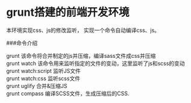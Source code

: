   
grunt搭建的前端开发环境
===================================
本环境实现css、js的修改监听，
实现一个命令自动编译css、js。

###命令介绍

grunt         该命令将合并制定的js并压缩，编译sass文件成css并压缩<br />
grunt watch   该命令用来监听指定的文件的变动，这里监听了js和scss的变动<br />
grunt watch:script 监听JS文件<br />
grunt watch:css   监听scss文件<br />
grunt uglify  合并&压缩JS<br />
grunt compass 编译SCSS文件，生成压缩后的CSS.<br />
